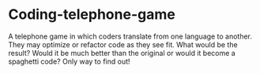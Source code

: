 # Coding-telephone-game

A telephone game in which coders translate from one language to another. They may optimize or refactor code as they see fit. What would be the result? Would it be much better than the original or would it become a spaghetti code? Only way to find out!
